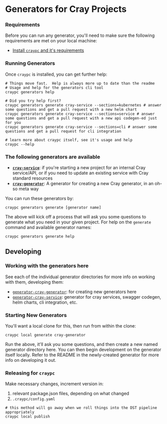 # Generators for Cray Projects

### Requirements

Before you can run any generator, you'll need to make sure the following requirements are met on your local machine:

* [Install `craypc` and it's requirements](https://stash.us.cray.com/projects/CLOUD/repos/craypc/browse/README.md)

### Running Generators

Once `craypc` is installed, you can get further help:

```
# Things move fast.  Help is always more up to date than the readme
# Usage and help for the generators cli tool
craypc generators help

# Did you try help first?
craypc generators generate cray-service --sections=kubernetes # answer some questions and get a pull request with a new helm chart
craypc generators generate cray-service --sections=service # answer some questions and get a pull request with a new api codegen-ed just for you
craypc generators generate cray-service --sections=cli # answer some questions and get a pull request for cli integration

# learn more about craypc itself, see it's usage and help
craypc --help
```

### The following generators are available

* **[`cray-service`](generator-cray-service/)**: if you're starting a new project for an internal Cray service/API, or if you need to update an existing service with Cray standard resources
* **[`cray-generator`](generator-cray-generator/)**: A generator for creating a new Cray generator, in an oh-so meta way

You can run these generators by:

```
craypc generators generate [generator name]
```

The above will kick off a process that will ask you some questions to generate what you need in your given project. For help on the `generate` command and available generator names:

```
craypc generators generate help
```

## Developing

### Working with the generators here

See each of the individual generator directories for more info on working with them, developing them:

* [`generator-cray-generator`](generator-cray-generator/): for creating new generators here
* [`generator-cray-service`](generator-cray-service/): generator for cray services, swagger codegen, helm charts, cli integration, etc.

### Starting New Generators

You'll want a local clone for this, then run from within the clone:

```
craypc local generate cray-generator
```

Run the above, it'll ask you some questions, and then create a new named generator directory here. You can then begin development on the generator itself locally. Refer to the README in the newly-created generator for more info on developing it out.

### Releasing for `craypc`

Make necessary changes, increment version in:

1. relevant package.json files, depending on what changed
2. `.craypc/config.yaml`

```
# this method will go away when we roll things into the DST pipeline appropriately
craypc local publish
```

